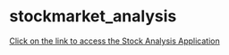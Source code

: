 # stockmarket_analysis
[Click on the link to access the Stock Analysis Application](https://stockmarketanalysis-4ex5q8m9w6jodysapnphuy.streamlit.app/)